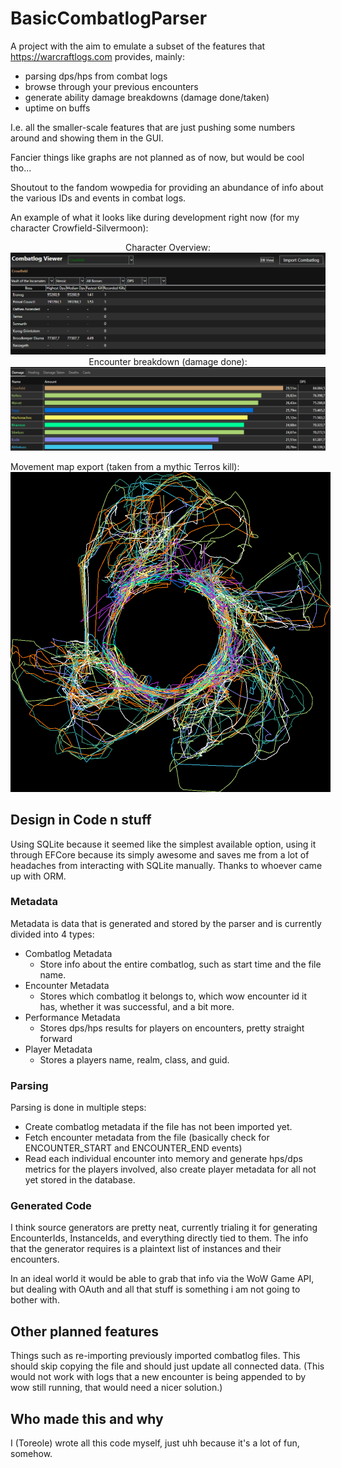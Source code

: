 # BasicCombatlogParser

A project with the aim to emulate a subset of the features that https://warcraftlogs.com provides, mainly:
- parsing dps/hps from combat logs
- browse through your previous encounters
- generate ability damage breakdowns (damage done/taken)
- uptime on buffs

I.e. all the smaller-scale features that are just pushing some numbers around and showing them in the GUI.

Fancier things like graphs are not planned as of now, but would be cool tho...

Shoutout to the fandom wowpedia for providing an abundance of info about the various IDs and events in combat logs.

An example of what it looks like during development right now (for my character Crowfield-Silvermoon):
<p align="center">
Character Overview:
<img src="resources/character_page_2023-04-16.png" />
Encounter breakdown (damage done):
<img src="resources/encounter_dps_breakdown_2023_05_23.png" />

Movement map export (taken from a mythic Terros kill):
<img src="resources/Terros_Mythic.png" style="max-width: 512px"/>

</p>

## Design in Code n stuff

Using SQLite because it seemed like the simplest available option, using it through EFCore because its simply awesome 
and saves me from a lot of headaches from interacting with SQLite manually. Thanks to whoever came up with ORM.

### Metadata
Metadata is data that is generated and stored by the parser and is currently divided into 4 types:
- Combatlog Metadata
	- Store info about the entire combatlog, such as start time and the file name.
- Encounter Metadata
	- Stores which combatlog it belongs to, which wow encounter id it has, whether it was successful, and a bit more.
- Performance Metadata
	- Stores dps/hps results for players on encounters, pretty straight forward
- Player Metadata
	- Stores a players name, realm, class, and guid.

### Parsing

Parsing is done in multiple steps:
- Create combatlog metadata if the file has not been imported yet.
- Fetch encounter metadata from the file (basically check for ENCOUNTER_START and ENCOUNTER_END events)
- Read each individual encounter into memory and generate hps/dps metrics for the players involved, also create player metadata for all not yet stored in the database.

### Generated Code

I think source generators are pretty neat, currently trialing it for generating EncounterIds, InstanceIds, and everything directly tied to them.
The info that the generator requires is a plaintext list of instances and their encounters.

In an ideal world it would be able to grab that info via the WoW Game API, but dealing with OAuth and all that stuff is something i am not going to bother with.


## Other planned features

Things such as re-importing previously imported combatlog files. This should skip copying the file and should just update all connected data.
(This would not work with logs that a new encounter is being appended to by wow still running, that would need a nicer solution.)

## Who made this and why

I (Toreole) wrote all this code myself, just uhh because it's a lot of fun, somehow.
